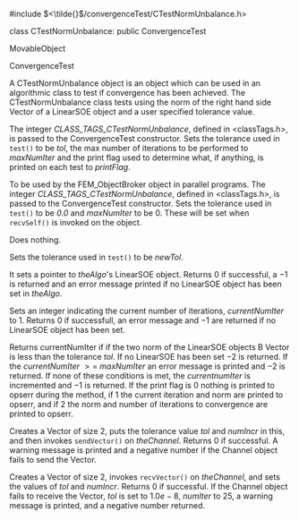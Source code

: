 


\#include $<\tilde{}$/convergenceTest/CTestNormUnbalance.h$>$



class CTestNormUnbalance: public ConvergenceTest



MovableObject


ConvergenceTest






A CTestNormUnbalance object is an object which can be used in an
algorithmic class to test if convergence has been achieved. The
CTestNormUnbalance class tests using the norm of the right hand side
Vector of a LinearSOE object and a user specified tolerance value.




































The integer *CLASS_TAGS_CTestNormUnbalance*, defined in
$<$classTags.h$>$, is passed to the ConvergenceTest constructor. Sets
the tolerance used in `test()` to be *tol*, the max number of iterations
to be performed to *maxNumIter* and the print flag used to determine
what, if anything, is printed on each test to *printFlag*.

To be used by the FEM_ObjectBroker object in parallel programs. The
integer *CLASS_TAGS_CTestNormUnbalance*, defined in $<$classTags.h$>$,
is passed to the ConvergenceTest constructor. Sets the tolerance used in
`test()` to be *0.0* and *maxNumIter* to be $0$. These will be set when
`recvSelf()` is invoked on the object.




Does nothing.




Sets the tolerance used in `test()` to be *newTol*.

It sets a pointer to *theAlgo*'s LinearSOE object. Returns $0$ if
successful, a $-1$ is returned and an error message printed if no
LinearSOE object has been set in *theAlgo*.

Sets an integer indicating the current number of iterations,
*currentNumIter* to $1$. Returns $0$ if successfull, an error message
and $-1$ are returned if no LinearSOE object has been set.

Returns currentNumIter if if the two norm of the LinearSOE objects B
Vector is less than the tolerance *tol*. If no LinearSOE has been set
$-2$ is returned. If the *currentNumIter* $>=$ *maxNumIter* an error
message is printed and $-2$ is returned. If none of these conditions is
met, the *currentnumIter* is incremented and $-1$ is returned. If the
print flag is $0$ nothing is printed to opserr during the method, if $1$
the current iteration and norm are printed to opserr, and if $2$ the
norm and number of iterations to convergence are printed to opserr.

Creates a Vector of size 2, puts the tolerance value *tol* and *numIncr*
in this, and then invokes `sendVector()` on *theChannel*. Returns $0$ if
successful. A warning message is printed and a negative number if the
Channel object fails to send the Vector.

Creates a Vector of size 2, invokes `recvVector()` on *theChannel*, and
sets the values of *tol* and *numIncr*. Returns $0$ if successful. If
the Channel object fails to receive the Vector, *tol* is set to
$1.0e-8$, *numIter* to $25$, a warning message is printed, and a
negative number returned.

